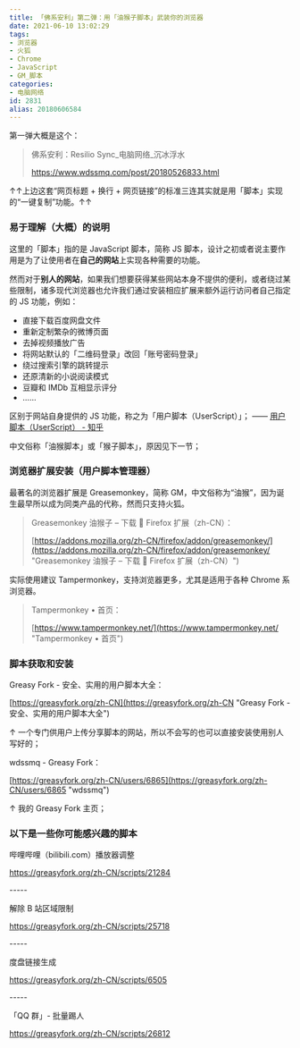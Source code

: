 ```yaml
---
title: 「佛系安利」第二弹：用「油猴子脚本」武装你的浏览器
date: 2021-06-10 13:02:29
tags:
- 浏览器
- 火狐
- Chrome
- JavaScript
- GM_脚本
categories:
- 电脑网络
id: 2831
alias: 20180606584
---
```


第一弹大概是这个：

> 佛系安利：Resilio Sync\_电脑网络\_沉冰浮水
>
> https://www.wdssmq.com/post/20180526833.html

↑↑上边这套“网页标题 + 换行 + 网页链接”的标准三连其实就是用「脚本」实现的“一键复制”功能。↑↑

### 易于理解（大概）的说明

这里的「脚本」指的是 JavaScript 脚本，简称 JS 脚本，设计之初或者说主要作用是为了让使用者在**自己的网站**上实现各种需要的功能。

然而对于**别人的网站**，如果我们想要获得某些网站本身不提供的便利，或者绕过某些限制，诸多现代浏览器也允许我们通过安装相应扩展来额外运行访问者自己指定的 JS 功能，例如：

- 直接下载百度网盘文件
- 重新定制繁杂的微博页面
- 去掉视频播放广告
- 将网站默认的「二维码登录」改回「账号密码登录」
- 绕过搜索引擎的跳转提示
- 还原清新的小说阅读模式
- 豆瓣和 IMDb 互相显示评分
- ……

区别于网站自身提供的 JS 功能，称之为「用户脚本（UserScript）」； —— [用户脚本（UserScript） - 知乎](https://www.zhihu.com/topic/19802381/hot "用户脚本（UserScript） - 知乎")

中文俗称「油猴脚本」或「猴子脚本」，原因见下一节；

### 浏览器扩展安装（用户脚本管理器）

最著名的浏览器扩展是 Greasemonkey，简称 GM，中文俗称为“油猴”，因为诞生最早所以成为同类产品的代称，然而只支持火狐。

> Greasemonkey 油猴子 – 下载 🦊 Firefox 扩展（zh-CN）：
>
> [https://addons.mozilla.org/zh-CN/firefox/addon/greasemonkey/](https://addons.mozilla.org/zh-CN/firefox/addon/greasemonkey/ "Greasemonkey 油猴子 – 下载 🦊 Firefox 扩展（zh-CN）")

实际使用建议 Tampermonkey，支持浏览器更多，尤其是适用于各种 Chrome 系浏览器。

> Tampermonkey • 首页：
>
> [https://www.tampermonkey.net/](https://www.tampermonkey.net/ "Tampermonkey • 首页")

### 脚本获取和安装

Greasy Fork - 安全、实用的用户脚本大全：

[https://greasyfork.org/zh-CN](https://greasyfork.org/zh-CN "Greasy Fork - 安全、实用的用户脚本大全")

↑ 一个专门供用户上传分享脚本的网站，所以不会写的也可以直接安装使用别人写好的；

wdssmq - Greasy Fork：

[https://greasyfork.org/zh-CN/users/6865](https://greasyfork.org/zh-CN/users/6865 "wdssmq")

↑ 我的 Greasy Fork 主页；

### 以下是一些你可能感兴趣的脚本

哔哩哔哩（bilibili.com）播放器调整

https://greasyfork.org/zh-CN/scripts/21284

\-----

解除 B 站区域限制

https://greasyfork.org/zh-CN/scripts/25718

\-----

度盘链接生成

https://greasyfork.org/zh-CN/scripts/6505

\-----

「QQ 群」- 批量踢人

https://greasyfork.org/zh-CN/scripts/26812

<!--2831-->
